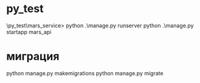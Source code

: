 # py_test
\py_test\mars_service> python .\manage.py runserver
python .\manage.py startapp mars_api
 
# миграция
python manage.py makemigrations
python manage.py migrate

